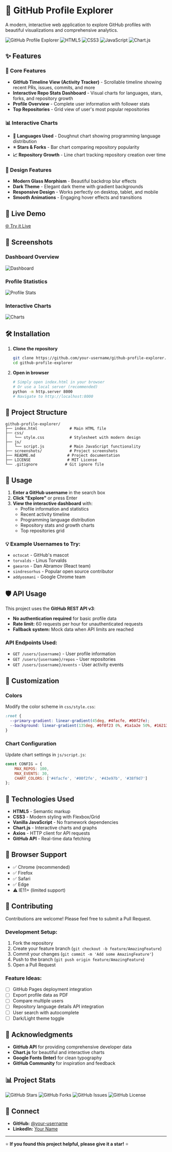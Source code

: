 # 🚀 GitHub Profile Explorer

A modern, interactive web application to explore GitHub profiles with beautiful visualizations and comprehensive analytics.

![GitHub Profile Explorer](https://img.shields.io/badge/GitHub-Profile%20Explorer-blue?style=for-the-badge&logo=github)
![HTML5](https://img.shields.io/badge/html5-%23E34F26.svg?style=for-the-badge&logo=html5&logoColor=white)
![CSS3](https://img.shields.io/badge/css3-%231572B6.svg?style=for-the-badge&logo=css3&logoColor=white)
![JavaScript](https://img.shields.io/badge/javascript-%23323330.svg?style=for-the-badge&logo=javascript&logoColor=%23F7DF1E)
![Chart.js](https://img.shields.io/badge/chart.js-F5788D.svg?style=for-the-badge&logo=chart.js&logoColor=white)

## ✨ Features

### 🌟 Core Features
- **GitHub Timeline View (Activity Tracker)** - Scrollable timeline showing recent PRs, issues, commits, and more
- **Interactive Repo Stats Dashboard** - Visual charts for languages, stars, forks, and repository growth
- **Profile Overview** - Complete user information with follower stats
- **Top Repositories** - Grid view of user's most popular repositories

### 📊 Interactive Charts
- **🎨 Languages Used** - Doughnut chart showing programming language distribution
- **⭐ Stars & Forks** - Bar chart comparing repository popularity
- **📈 Repository Growth** - Line chart tracking repository creation over time

### 🎨 Design Features
- **Modern Glass Morphism** - Beautiful backdrop blur effects
- **Dark Theme** - Elegant dark theme with gradient backgrounds
- **Responsive Design** - Works perfectly on desktop, tablet, and mobile
- **Smooth Animations** - Engaging hover effects and transitions

## 🚀 Live Demo

[🌐 Try it Live](https://Astrother26.github.io/GitHub-Profile-Dashboard-Project)

## 📸 Screenshots

### Dashboard Overview
![Dashboard](<img width="1901" height="918" alt="image" src="https://github.com/user-attachments/assets/3427df96-3445-4ba1-b8d4-f8755357c767" />
)

### Profile Statistics
![Profile Stats](<img width="1819" height="702" alt="image" src="https://github.com/user-attachments/assets/cef8a842-0e0c-4e7f-ac96-bb52dc1ca58b" />
)

### Interactive Charts
![Charts](<img width="1791" height="806" alt="image" src="https://github.com/user-attachments/assets/28a46314-f392-4ec1-8715-c8a6fc47458f" />
)

## 🛠️ Installation

1. **Clone the repository**
   ```bash
   git clone https://github.com/your-username/github-profile-explorer.git
   cd github-profile-explorer
   ```

2. **Open in browser**
   ```bash
   # Simply open index.html in your browser
   # Or use a local server (recommended)
   python -m http.server 8000
   # Navigate to http://localhost:8000
   ```

## 📁 Project Structure

```
github-profile-explorer/
├── index.html              # Main HTML file
├── css/
│   └── style.css           # Stylesheet with modern design
├── js/
│   └── script.js           # Main JavaScript functionality
├── screenshots/            # Project screenshots
├── README.md              # Project documentation
├── LICENSE                # MIT License
└── .gitignore            # Git ignore file
```

## 🎯 Usage

1. **Enter a GitHub username** in the search box
2. **Click "Explore"** or press Enter
3. **View the interactive dashboard** with:
   - Profile information and statistics
   - Recent activity timeline
   - Programming language distribution
   - Repository stats and growth charts
   - Top repositories grid

### 💡 Example Usernames to Try:
- `octocat` - GitHub's mascot
- `torvalds` - Linus Torvalds
- `gaearon` - Dan Abramov (React team)
- `sindresorhus` - Popular open source contributor
- `addyosmani` - Google Chrome team

## 🛡️ API Usage

This project uses the **GitHub REST API v3**:
- **No authentication required** for basic profile data
- **Rate limit:** 60 requests per hour for unauthenticated requests
- **Fallback system:** Mock data when API limits are reached

### API Endpoints Used:
- `GET /users/{username}` - User profile information
- `GET /users/{username}/repos` - User repositories
- `GET /users/{username}/events` - User activity events

## 🎨 Customization

### Colors
Modify the color scheme in `css/style.css`:
```css
:root {
  --primary-gradient: linear-gradient(45deg, #4facfe, #00f2fe);
  --background: linear-gradient(135deg, #0f0f23 0%, #1a1a2e 50%, #16213e 100%);
}
```

### Chart Configuration
Update chart settings in `js/script.js`:
```javascript
const CONFIG = {
    MAX_REPOS: 100,
    MAX_EVENTS: 30,
    CHART_COLORS: ['#4facfe', '#00f2fe', '#43e97b', '#38f9d7']
};
```

## 🔧 Technologies Used

- **HTML5** - Semantic markup
- **CSS3** - Modern styling with Flexbox/Grid
- **Vanilla JavaScript** - No framework dependencies
- **Chart.js** - Interactive charts and graphs
- **Axios** - HTTP client for API requests
- **GitHub API** - Real-time data fetching

## 📱 Browser Support

- ✅ Chrome (recommended)
- ✅ Firefox
- ✅ Safari
- ✅ Edge
- ⚠️ IE11+ (limited support)

## 🤝 Contributing

Contributions are welcome! Please feel free to submit a Pull Request.

### Development Setup:
1. Fork the repository
2. Create your feature branch (`git checkout -b feature/AmazingFeature`)
3. Commit your changes (`git commit -m 'Add some AmazingFeature'`)
4. Push to the branch (`git push origin feature/AmazingFeature`)
5. Open a Pull Request

### Feature Ideas:
- [ ] GitHub Pages deployment integration
- [ ] Export profile data as PDF
- [ ] Compare multiple users
- [ ] Repository language details API integration
- [ ] User search with autocomplete
- [ ] Dark/Light theme toggle

## 🙏 Acknowledgments

- **GitHub API** for providing comprehensive developer data
- **Chart.js** for beautiful and interactive charts
- **Google Fonts (Inter)** for clean typography
- **GitHub Community** for inspiration and feedback

## 📊 Project Stats

![GitHub Stars](https://img.shields.io/github/stars/your-username/github-profile-explorer?style=social)
![GitHub Forks](https://img.shields.io/github/forks/your-username/github-profile-explorer?style=social)
![GitHub Issues](https://img.shields.io/github/issues/your-username/github-profile-explorer)
![GitHub License](https://img.shields.io/github/license/your-username/github-profile-explorer)

## 🔗 Connect

- **GitHub:** [@your-username](https://github.com/Astrother26)
- **LinkedIn:** [Your Name](https://www.linkedin.com/in/shrija-yadav-bb1980257)

---

⭐ **If you found this project helpful, please give it a star!** ⭐
